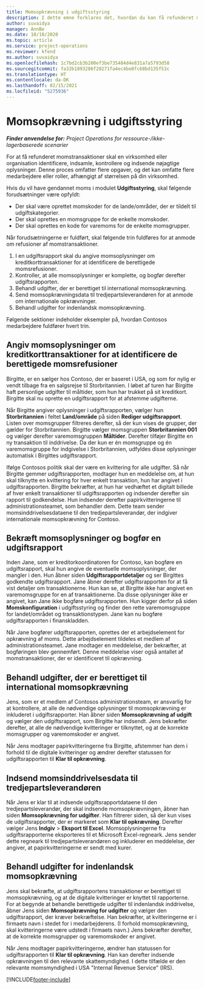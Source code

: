 ```yaml
---
title: Momsopkrævning i udgiftsstyring
description: I dette emne forklares det, hvordan du kan få refunderet momstransaktioner.
author: suvaidya
manager: AnnBe
ms.date: 10/10/2020
ms.topic: article
ms.service: project-operations
ms.reviewer: kfend
ms.author: suvaidya
ms.openlocfilehash: 1c7bd2cb3b200ef3be735484d4e831a7a5793d58
ms.sourcegitcommit: fa32b1893286f20271fa4ec4be8fc68bd135f53c
ms.translationtype: HT
ms.contentlocale: da-DK
ms.lasthandoff: 02/15/2021
ms.locfileid: "5275936"
---
```

# <a name="vat-recovery-in-expense-management"></a>Momsopkrævning i udgiftsstyring

_**Finder anvendelse for:** Project Operations for ressource-/ikke-lagerbaserede scenarier_

For at få refunderet momstransaktioner skal en virksomhed eller organisation identificere, indsamle, kontrollere og indsende nøjagtige oplysninger. Denne proces omfatter flere opgaver, og det kan omfatte flere medarbejdere eller roller, afhængigt af størrelsen på din virksomhed.

Hvis du vil have gendannet moms i modulet **Udgiftsstyring**, skal følgende forudsætninger være opfyldt:

- Der skal være oprettet momskoder for de lande/områder, der er tildelt til udgiftskategorier.
- Der skal oprettes en momsgruppe for de enkelte momskoder.
- Der skal oprettes en kode for varemoms for de enkelte momsgrupper.

Når forudsætningerne er fuldført, skal følgende trin fuldføres for at anmode om refusioner af momstransaktioner.

1. I en udgiftsrapport skal du angive momsoplysninger om kreditkorttransaktioner for at identificere de berettigede momsrefusioner.
2. Kontroller, at alle momsoplysninger er komplette, og bogfør derefter udgiftsrapporten.
3. Behandl udgifter, der er berettiget til international momsopkrævning.
4. Send momsopkrævningsdata til tredjepartsleverandøren for at anmode om internationale opkrævninger.
5. Behandl udgifter for indenlandsk momsopkrævning.

Følgende sektioner indeholder eksempler på, hvordan Contosos medarbejdere fuldfører hvert trin.

## <a name="enter-tax-information-about-credit-card-transactions-to-identify-eligible-vat-refunds"></a>Angiv momsoplysninger om kreditkorttransaktioner for at identificere de berettigede momsrefusioner

Birgitte, er en sælger hos Contoso, der er baseret i USA, og som for nylig er vendt tilbage fra en salgsrejse til Storbritannien. I løbet af turen har Birgitte haft personlige udgifter til måltider, som hun har trukket på sit kreditkort. Birgitte skal nu oprette en udgiftsrapport for at afstemme udgifterne.

Når Birgitte angiver oplysninger i udgiftsrapporten, vælger hun **Storbritannien** i feltet **Land/område** på siden **Rediger udgiftsrapport**. Listen over momsgrupper filtreres derefter, så der kun vises de grupper, der gælder for Storbritannien. Birgitte vælger momsgruppen **Storbritannien 001** og vælger derefter varemomsgruppen **Måltider**. Derefter tilføjer Birgitte en ny transaktion til inddrivelse. Da der kun er én momsgruppe og én varemomsgruppe for indgivelse i Storbritannien, udfyldes disse oplysninger automatisk i Birgittes udgiftsrapport.

Ifølge Contosos politik skal der være en kvittering for alle udgifter. Så når Birgitte gemmer udgiftsrapporten, modtager hun en meddelelse om, at hun skal tilknytte en kvittering for hver enkelt transaktion, hun har angivet i udgiftsrapporten. Birgitte bekræfter, at hun har vedhæftet et digitalt billede af hver enkelt transaktioner til udgiftsrapporten og indsender derefter sin rapport til godkendelse. Hun indsender derefter papirkvitteringerne til administrationsteamet, som behandler dem. Dette team sender momsinddrivelsesdataene til den tredjepartsleverandør, der indgiver internationale momsopkrævning for Contoso.

## <a name="verify-tax-information-and-post-an-expense-report"></a>Bekræft momsoplysninger og bogfør en udgiftsrapport

Inden Jane, som er kreditorkoordinatoren for Contoso, kan bogføre en udgiftsrapport, skal hun angive de eventuelle momsoplysninger, der mangler i den. Hun åbner siden **Udgiftsrapportdetaljer** og ser Birgittes godkendte udgiftsrapport. Jane åbner derefter udgiftsrapporten for at få vist detaljer om transaktionerne. Hun kan se, at Birgitte ikke har angivet en varemomsgruppe for en af transaktionerne. Da disse oplysninger ikke er angivet, kan Jane ikke bogføre udgiftsrapporten. Hun kigger derfor på siden **Momskonfiguration** i udgiftsstyring og finder den rette varemomsgruppe for landet/området og transaktionstypen. Jane kan nu bogføre udgiftsrapporten i finanskladden.

Når Jane bogfører udgiftsrapporten, oprettes der et arbejdselement for opkrævning af moms. Dette arbejdselement tildeles et medlem af administrationsteamet. Jane modtager en meddelelse, der bekræfter, at bogføringen blev gennemført. Denne meddelelse viser også antallet af momstransaktioner, der er identificeret til opkrævning.

## <a name="process-expenses-that-are-eligible-for-international-vat-recovery"></a>Behandl udgifter, der er berettiget til international momsopkrævning

Jens, som er et medlem af Contosos administrationsteam, er ansvarlig for at kontrollere, at alle de nødvendige oplysninger til momsopkrævning er inkluderet i udgiftsrapporter. Han åbner siden **Momsopkrævning af udgift** og vælger den udgiftsrapport, som Birgitte har indsendt. Jens bekræfter derefter, at alle de nødvendige kvitteringer er tilknyttet, og at de korrekte momsgrupper og varemomskoder er angivet.

Når Jens modtager papirkvitteringerne fra Birgitte, afstemmer han dem i forhold til de digitale kvitteringer og ændrer derefter statussen for udgiftsrapporten til **Klar til opkrævning**.

## <a name="send-vat-recovery-data-to-the-third-party-vendor"></a>Indsend momsinddrivelsesdata til tredjepartsleverandøren

Når Jens er klar til at indsende udgiftsrapportdataene til den tredjepartsleverandør, der skal indsende momsopkrævningen, åbner han siden **Momsopkrævning for udgifter**. Han filtrerer siden, så der kun vises de udgiftsrapporter, der er markeret som **Klar til opkrævning**. Derefter vælger Jens **Indgiv** &gt; **Eksport til Excel**. Momsoplysningerne fra udgiftsrapporterne eksporteres til et Microsoft Excel-regneark. Jens sender dette regneark til tredjepartsleverandøren og inkluderer en meddelelse, der angiver, at papirkvitteringerne er sendt med kurer.

## <a name="process-expenses-for-domestic-vat-recovery"></a>Behandl udgifter for indenlandsk momsopkrævning

Jens skal bekræfte, at udgiftsrapportens transaktioner er berettiget til momsopkrævning, og at de digitale kvitteringer er knyttet til rapporterne. For at begynde at behandle berettigede udgifter til indenlandsk inddrivelse, åbner Jens siden **Momsopkrævning for udgifter** og vælger den udgiftsrapport, der kræver bekræftelse. Han bekræfter, at kvitteringerne er i firmaets navn i stedet for i medarbejderens. (I forhold momsopkrævning, skal kvitteringerne være udstedt i firmaets navn.) Jens bekræfter derefter, at de korrekte momsgrupper og varemomskoder er angivet.

Når Jens modtager papirkvitteringerne, ændrer han statussen for udgiftsrapporten til **Klar til opkrævning**. Han kan derefter indsende opkrævningen til den relevante skattemyndighed. I dette tilfælde er den relevante momsmyndighed i USA "Internal Revenue Service" (IRS).


[!INCLUDE[footer-include](../includes/footer-banner.md)]